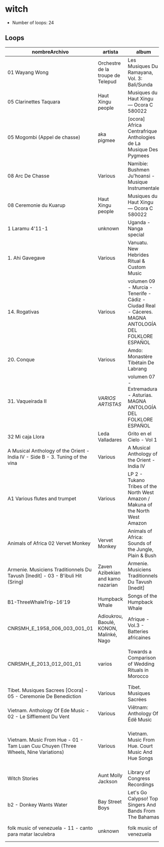 
# witch

- Number of loops: 24

## Loops

|nombreArchivo|artista|album|titulo|fecha|lugar|antropoloop|
| --- | --- | --- | --- | --- | --- | --- |
|01 Wayang Wong|Orchestre de la troupe de Telepud|Les Musiques Du Ramayana, Vol. 3: Bali/Sunda|Wayang Wong|1971|Bali|witch|
|05 Clarinettes Taquara|Haut Xingu people|Musiques du Haut Xingu — Ocora C 580022|Clarinettes Taquara|1976|Parque Indígena de Xingu|witch|
|05 Mogombi (Appel de chasse)|aka pigmee|[ocora] Africa Centrafrique Anthologies de La Musique Des Pygmees|Mogombi (Appel de chasse)|1978|Rep. Centroafricana|witch|
|08 Arc De Chasse|Various|Namibie: Bushmen Ju'hoansi - Musique Instrumentale|Arc De Chasse|1995|Namibia|witch|
|08 Ceremonie du Kuarup|Haut Xingu people|Musiques du Haut Xingu — Ocora C 580022|Ceremonie du Kuarup|1976|Parque de Xingu|witch|
|1 Laramu 4'11-1|unknown|Uganda - Nanga special|laramu|19¿¿|Uganda|witch|
|1. Ahi Gavegave|Various|Vanuatu. New Hebrides Ritual & Custom Music|Ahi Gavegave|1970|Vanuatu|witch|
|14. Rogativas|Various|volumen 09 - Murcia - Tenerife - Cádiz - Ciudad Real - Cáceres. MAGNA ANTOLOGÍA DEL FOLKLORE ESPAÑOL|Rogativas|1980|Murcia|witch|
|20. Conque|Various|Amdo: Monastère Tibétain De Labrang|Conque|1996|Tibet|witch|
|31. Vaqueirada II|*VARIOS ARTISTAS*|volumen 07 - Extremadura - Asturias. MAGNA ANTOLOGÍA DEL FOLKLORE ESPAÑOL|Vaqueirada II|1980|Asturias|witch|
|32 Mi caja Llora|Leda Valladares|Grito en el Cielo - Vol 1|Mi caja llora|1994|Argentina|witch|
|A Musical Anthology of the Orient - India IV -  Side B - 3. Tuning of the vina|Various|A Musical Anthology of the Orient - India IV|Tuning of the vina|1973|India|witch|
|A1 Various flutes and trumpet|Various|LP 2 - Tukano Tribes of the North West Amazon / Makuna of the North West Amazon|A1 Various flutes and trumpet|1960|Colombia|witch|
|Animals of Africa 02 Vervet Monkey|Vervet Monkey|Animals of Africa: Sounds of the Jungle, Plain & Bush|Vervet Monkey|1973|Tanzania|witch|
|Armenie. Musiciens Traditionnels Du Tavush [Inedit] - 03 - B'ibuli Hit (Sring)|Zaven Azibekian and kamo nazarian|Armenie. Musiciens Traditionnels Du Tavush [Inedit]|B'ibuli Hit (Sring)|2002|Armenia|witch|
|B1-ThreeWhaleTrip-16'19|Humpback Whale|Songs of the Humpback Whale|Three Whale Trip|1970|Bermudas|witch|
|CNRSMH_E_1958_006_003_001_01|Adioukrou, Baoulé, KONON, Malinké, Nago|Afrique - Vol.3 - Batteries africaines|Pour faire danser les femmes|1952|Costa de Marfil|witch|
|CNRSMH_E_2013_012_001_01|varios|Towards a Comparison of Wedding Rituals in Morocco|Wedding song (Izwirrign) of the Ida Ouzddout _01|1979|Marruecos|witch|
|Tibet. Musiques Sacrees [Ocora] - 05 - Ceremonie De Benediction|Various|Tibet. Musiques Sacrées|Cérémonie De Bénédiction|1971|Tibet|witch|
|Vietnam. Anthology Of Ede Music - 02 - Le Sifflement Du Vent|Various|Viêtnam: Anthology Of Êdê Music|Le Sifflement Du Vent|1997|Vietnam|witch|
|Vietnam. Music From Hue - 01 - Tam Luan Cuu Chuyen (Three Wheels, Nine Variations)|Various|Vietnam. Music From Hue. Court Music And Hue Songs|Tam Luan Cuu Chuyen (Three Wheels, Nine Variations)|1997|Vietnam|witch|
|Witch Stories|Aunt Molly Jackson|Library of Congress Recordings|Witch Stories|1939|Nueva York|witch|
|b2 - Donkey Wants Water|Bay Street Boys|Let's Go Calypso! Top Singers And Bands From The Bahamas|Donkey Wants Water|195-|Bahamas|witch|
|folk music of venezuela - 11 - canto para matar laculebra|unknown|folk music of venezuela|canto para matar la culebra|1940|Caracas|witch|

